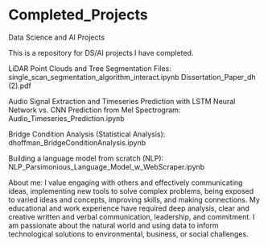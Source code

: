 # Completed_Projects
Data Science and AI Projects

This is a repository for DS/AI projects I have completed.

LiDAR Point Clouds and Tree Segmentation Files:
single_scan_segmentation_algorithm_interact.ipynb
Dissertation_Paper_dh (2).pdf

Audio Signal Extraction and Timeseries Prediction with LSTM Neural Network vs. CNN Prediction from Mel Spectrogram:
Audio_Timeseries_Prediction.ipynb

Bridge Condition Analysis (Statistical Analysis):
dhoffman_BridgeConditionAnalysis.ipynb

Building a language model from scratch (NLP):
NLP_Parsimonious_Language_Model_w_WebScraper.ipynb



About me: I value engaging with others and effectively communicating ideas, implementing new tools to solve complex problems, being exposed to varied ideas and concepts, improving skills, and making connections. My educational and work experience have required deep analysis, clear and creative written and verbal communication,  leadership, and commitment. I am passionate about the natural world and using data to inform technological solutions to environmental, business, or social challenges.
